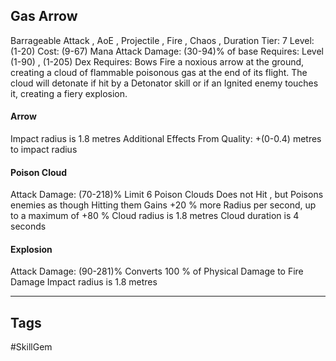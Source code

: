 ## Gas Arrow
Barrageable
Attack , AoE , Projectile , Fire , Chaos , Duration
Tier: 7
Level: (1-20)
Cost: (9-67) Mana
Attack Damage: (30-94)% of base
Requires: Level (1-90) , (1-205) Dex
Requires: Bows
Fire a noxious arrow at the ground, creating a cloud of flammable poisonous gas at the end of its flight. The cloud will detonate if hit by a Detonator skill or if an Ignited enemy touches it, creating a fiery explosion.
#### Arrow
Impact radius is 1.8 metres
Additional Effects From Quality:
+(0-0.4) metres to impact radius
#### Poison Cloud
Attack Damage: (70-218)%
Limit 6 Poison Clouds
Does not Hit , but Poisons enemies as though Hitting them
Gains +20 % more Radius per second, up to a maximum of +80 %
Cloud radius is 1.8 metres
Cloud duration is 4 seconds
#### Explosion
Attack Damage: (90-281)%
Converts 100 % of Physical Damage to Fire Damage
Impact radius is 1.8 metres

---
## Tags
#SkillGem
